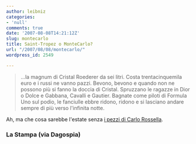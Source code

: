 ```yaml
---
author: leibniz
categories:
- 'null'
comments: true
date: '2007-08-08T14:21:12Z'
slug: montecarlo
title: Saint-Tropez o MonteCarlo?
url: "/2007/08/08/montecarlo/"
wordpress_id: 2549

---
```

> ...la magnum di Cristal Roederer da sei litri. Costa trentacinquemila euro e i russi ne vanno pazzi. Bevono, bevono e quando non ne possono più si fanno la doccia di Cristal. Spruzzano le ragazze in Dior o Dolce e Gabbana, Cavalli e Gautier. Bagnate come piloti di Formula Uno sul podio, le fanciulle ebbre ridono, ridono e si lasciano andare sempre di più verso l'infinita notte.


Ah, ma che cosa sarebbe l'estate senza [i pezzi di Carlo Rossella](http://213.215.144.81/public_html/articolo_index_33694.html).


### La Stampa (via Dagospia)
